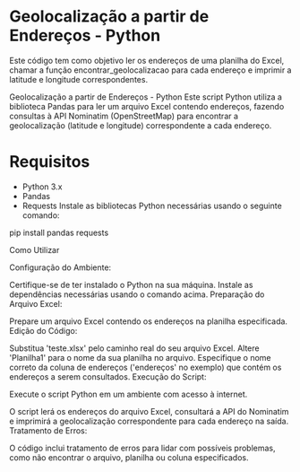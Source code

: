# Geolocalização a partir de Endereços - Python
Este código tem como objetivo ler os endereços de uma planilha do Excel, chamar a função encontrar_geolocalizacao para cada endereço e imprimir a latitude e longitude correspondentes.

Geolocalização a partir de Endereços - Python
Este script Python utiliza a biblioteca Pandas para ler um arquivo Excel contendo endereços, fazendo consultas à API Nominatim (OpenStreetMap) para encontrar a geolocalização (latitude e longitude) correspondente a cada endereço.

# Requisitos
- Python 3.x
- Pandas
- Requests
Instale as bibliotecas Python necessárias usando o seguinte comando:


pip install pandas requests

Como Utilizar

Configuração do Ambiente:

Certifique-se de ter instalado o Python na sua máquina.
Instale as dependências necessárias usando o comando acima.
Preparação do Arquivo Excel:

Prepare um arquivo Excel contendo os endereços na planilha especificada.
Edição do Código:

Substitua 'teste.xlsx' pelo caminho real do seu arquivo Excel.
Altere 'Planilha1' para o nome da sua planilha no arquivo.
Especifique o nome correto da coluna de endereços ('endereços' no exemplo) que contém os endereços a serem consultados.
Execução do Script:

Execute o script Python em um ambiente com acesso à internet.

O script lerá os endereços do arquivo Excel, consultará a API do Nominatim e imprimirá a geolocalização correspondente para cada endereço na saída.
Tratamento de Erros:

O código inclui tratamento de erros para lidar com possíveis problemas, como não encontrar o arquivo, planilha ou coluna especificados.
